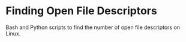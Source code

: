 # Finding Open File Descriptors

Bash and Python scripts to find the number of open file descriptors on Linux.